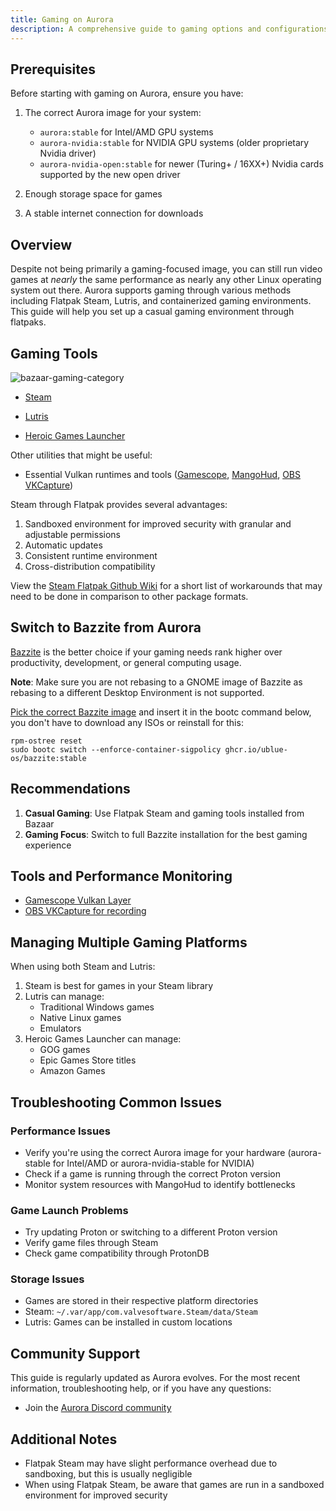 ```yaml
---
title: Gaming on Aurora
description: A comprehensive guide to gaming options and configurations on Aurora
---
```


## Prerequisites

Before starting with gaming on Aurora, ensure you have:

1. The correct Aurora image for your system:
   - `aurora:stable` for Intel/AMD GPU systems
   - `aurora-nvidia:stable` for NVIDIA GPU systems (older proprietary Nvidia driver)
   - `aurora-nvidia-open:stable` for newer (Turing+ / 16XX+) Nvidia cards supported by the new open driver

2. Enough storage space for games
3. A stable internet connection for downloads

## Overview

Despite not being primarily a gaming-focused image, you can still run video games at _nearly_ the same performance as nearly any other Linux operating system out there. Aurora supports gaming through various methods including Flatpak Steam, Lutris, and containerized gaming environments. This guide will help you set up a casual gaming environment through flatpaks.

## Gaming Tools

![bazaar-gaming-category](/img/software/bazaar-gaming-section.webp)

- [Steam](https://flathub.org/en/apps/com.valvesoftware.Steam)

- [Lutris](https://flathub.org/en/apps/net.lutris.Lutris)

- [Heroic Games Launcher](https://flathub.org/en/apps/com.heroicgameslauncher.hgl)


Other utilities that might be useful:

- Essential Vulkan runtimes and tools ([Gamescope](https://github.com/ValveSoftware/gamescope), [MangoHud](https://github.com/flightlessmango/MangoHud), [OBS VKCapture](https://github.com/nowrep/obs-vkcapture))

Steam through Flatpak provides several advantages:

1. Sandboxed environment for improved security with granular and adjustable permissions
2. Automatic updates
3. Consistent runtime environment
4. Cross-distribution compatibility

View the [Steam Flatpak Github Wiki](https://github.com/flathub/com.valvesoftware.Steam/wiki) for a short list of workarounds that may need to be done in comparison to other package formats.

## Switch to Bazzite from Aurora

[Bazzite](https://bazzite.gg) is the better choice if your gaming needs rank higher over productivity, development, or general computing usage.

**Note**: Make sure you are not rebasing to a GNOME image of Bazzite as rebasing to a different Desktop Environment is not supported.

[Pick the correct Bazzite image](https://bazzite.gg/#image-picker) and insert it in the bootc command below, you don't have to download any ISOs or reinstall for this:

```
rpm-ostree reset
sudo bootc switch --enforce-container-sigpolicy ghcr.io/ublue-os/bazzite:stable
```

## Recommendations

1. **Casual Gaming**: Use Flatpak Steam and gaming tools installed from Bazaar
2. **Gaming Focus**: Switch to full Bazzite installation for the best gaming experience

## Tools and Performance Monitoring

- [Gamescope Vulkan Layer](https://flathub.org/en/apps/org.freedesktop.Platform.VulkanLayer.gamescope)
- [OBS VKCapture for recording](https://flathub.org/en/apps/org.freedesktop.Platform.VulkanLayer.OBSVkCapture)

## Managing Multiple Gaming Platforms

When using both Steam and Lutris:

1. Steam is best for games in your Steam library
2. Lutris can manage:
   - Traditional Windows games
   - Native Linux games
   - Emulators
3. Heroic Games Launcher can manage:
   - GOG games
   - Epic Games Store titles
   - Amazon Games

## Troubleshooting Common Issues

### Performance Issues

- Verify you're using the correct Aurora image for your hardware (aurora-stable for Intel/AMD or aurora-nvidia-stable for NVIDIA)
- Check if a game is running through the correct Proton version
- Monitor system resources with MangoHud to identify bottlenecks

### Game Launch Problems

- Try updating Proton or switching to a different Proton version
- Verify game files through Steam
- Check game compatibility through ProtonDB

### Storage Issues

- Games are stored in their respective platform directories
- Steam: `~/.var/app/com.valvesoftware.Steam/data/Steam`
- Lutris: Games can be installed in custom locations

## Community Support

This guide is regularly updated as Aurora evolves. For the most recent information, troubleshooting help, or if you have any questions:

- Join the [Aurora Discord community](https://discord.gg/WEu6BdFEtp)

## Additional Notes

- Flatpak Steam may have slight performance overhead due to sandboxing, but this is usually negligible
- When using Flatpak Steam, be aware that games are run in a sandboxed environment for improved security
